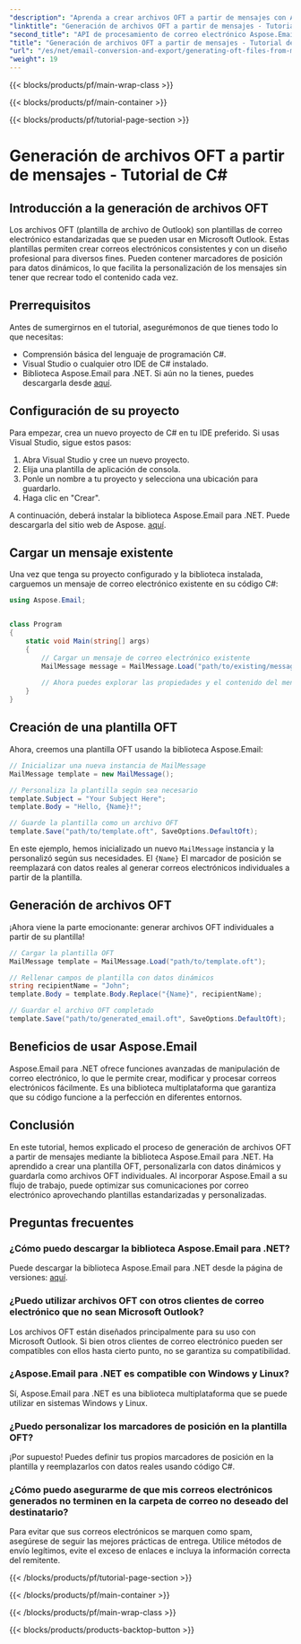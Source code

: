 ```yaml
---
"description": "Aprenda a crear archivos OFT a partir de mensajes con Aspose.Email para .NET. Guía paso a paso con código fuente para generar plantillas de correo electrónico de forma eficiente."
"linktitle": "Generación de archivos OFT a partir de mensajes - Tutorial de C#"
"second_title": "API de procesamiento de correo electrónico Aspose.Email .NET"
"title": "Generación de archivos OFT a partir de mensajes - Tutorial de C#"
"url": "/es/net/email-conversion-and-export/generating-oft-files-from-messages-csharp-tutorial/"
"weight": 19
---
```


{{< blocks/products/pf/main-wrap-class >}}

{{< blocks/products/pf/main-container >}}

{{< blocks/products/pf/tutorial-page-section >}}

# Generación de archivos OFT a partir de mensajes - Tutorial de C#


## Introducción a la generación de archivos OFT

Los archivos OFT (plantilla de archivo de Outlook) son plantillas de correo electrónico estandarizadas que se pueden usar en Microsoft Outlook. Estas plantillas permiten crear correos electrónicos consistentes y con un diseño profesional para diversos fines. Pueden contener marcadores de posición para datos dinámicos, lo que facilita la personalización de los mensajes sin tener que recrear todo el contenido cada vez.

## Prerrequisitos

Antes de sumergirnos en el tutorial, asegurémonos de que tienes todo lo que necesitas:

- Comprensión básica del lenguaje de programación C#.
- Visual Studio o cualquier otro IDE de C# instalado.
- Biblioteca Aspose.Email para .NET. Si aún no la tienes, puedes descargarla desde [aquí](https://releases.aspose.com/email/net).

## Configuración de su proyecto

Para empezar, crea un nuevo proyecto de C# en tu IDE preferido. Si usas Visual Studio, sigue estos pasos:

1. Abra Visual Studio y cree un nuevo proyecto.
2. Elija una plantilla de aplicación de consola.
3. Ponle un nombre a tu proyecto y selecciona una ubicación para guardarlo.
4. Haga clic en "Crear".

A continuación, deberá instalar la biblioteca Aspose.Email para .NET. Puede descargarla del sitio web de Aspose. [aquí](https://releases.aspose.com/email/net).

## Cargar un mensaje existente

Una vez que tenga su proyecto configurado y la biblioteca instalada, carguemos un mensaje de correo electrónico existente en su código C#:

```csharp
using Aspose.Email;


class Program
{
    static void Main(string[] args)
    {
        // Cargar un mensaje de correo electrónico existente
        MailMessage message = MailMessage.Load("path/to/existing/message.eml");
        
        // Ahora puedes explorar las propiedades y el contenido del mensaje.
    }
}
```

## Creación de una plantilla OFT

Ahora, creemos una plantilla OFT usando la biblioteca Aspose.Email:

```csharp
// Inicializar una nueva instancia de MailMessage
MailMessage template = new MailMessage();

// Personaliza la plantilla según sea necesario
template.Subject = "Your Subject Here";
template.Body = "Hello, {Name}!";

// Guarde la plantilla como un archivo OFT
template.Save("path/to/template.oft", SaveOptions.DefaultOft);
```

En este ejemplo, hemos inicializado un nuevo `MailMessage` instancia y la personalizó según sus necesidades. El `{Name}` El marcador de posición se reemplazará con datos reales al generar correos electrónicos individuales a partir de la plantilla.

## Generación de archivos OFT

¡Ahora viene la parte emocionante: generar archivos OFT individuales a partir de su plantilla!

```csharp
// Cargar la plantilla OFT
MailMessage template = MailMessage.Load("path/to/template.oft");

// Rellenar campos de plantilla con datos dinámicos
string recipientName = "John";
template.Body = template.Body.Replace("{Name}", recipientName);

// Guardar el archivo OFT completado
template.Save("path/to/generated_email.oft", SaveOptions.DefaultOft);
```

## Beneficios de usar Aspose.Email

Aspose.Email para .NET ofrece funciones avanzadas de manipulación de correo electrónico, lo que le permite crear, modificar y procesar correos electrónicos fácilmente. Es una biblioteca multiplataforma que garantiza que su código funcione a la perfección en diferentes entornos.

## Conclusión

En este tutorial, hemos explicado el proceso de generación de archivos OFT a partir de mensajes mediante la biblioteca Aspose.Email para .NET. Ha aprendido a crear una plantilla OFT, personalizarla con datos dinámicos y guardarla como archivos OFT individuales. Al incorporar Aspose.Email a su flujo de trabajo, puede optimizar sus comunicaciones por correo electrónico aprovechando plantillas estandarizadas y personalizadas.

## Preguntas frecuentes

### ¿Cómo puedo descargar la biblioteca Aspose.Email para .NET?

Puede descargar la biblioteca Aspose.Email para .NET desde la página de versiones: [aquí](https://releases.aspose.com/email/net).

### ¿Puedo utilizar archivos OFT con otros clientes de correo electrónico que no sean Microsoft Outlook?

Los archivos OFT están diseñados principalmente para su uso con Microsoft Outlook. Si bien otros clientes de correo electrónico pueden ser compatibles con ellos hasta cierto punto, no se garantiza su compatibilidad.

### ¿Aspose.Email para .NET es compatible con Windows y Linux?

Sí, Aspose.Email para .NET es una biblioteca multiplataforma que se puede utilizar en sistemas Windows y Linux.

### ¿Puedo personalizar los marcadores de posición en la plantilla OFT?

¡Por supuesto! Puedes definir tus propios marcadores de posición en la plantilla y reemplazarlos con datos reales usando código C#.

### ¿Cómo puedo asegurarme de que mis correos electrónicos generados no terminen en la carpeta de correo no deseado del destinatario?

Para evitar que sus correos electrónicos se marquen como spam, asegúrese de seguir las mejores prácticas de entrega. Utilice métodos de envío legítimos, evite el exceso de enlaces e incluya la información correcta del remitente.

{{< /blocks/products/pf/tutorial-page-section >}}

{{< /blocks/products/pf/main-container >}}

{{< /blocks/products/pf/main-wrap-class >}}

{{< blocks/products/products-backtop-button >}}